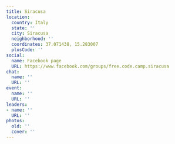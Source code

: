 ```yaml
---
title: Siracusa
location:
  country: Italy
  state: ''
  city: Siracusa
  neighborhood: ''
  coordinates: 37.071438, 15.283007
  plusCode: ''
social:
  name: Facebook page
  URL: https://www.facebook.com/groups/free.code.camp.siracusa
chat:
  name: ''
  URL: ''
event:
  name: ''
  URL: ''
leaders:
- name: ''
  URL: ''
photos:
  old: ''
  cover: ''
---
```

